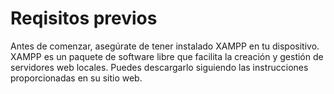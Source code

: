 # Reqisitos previos
Antes de comenzar, asegúrate de tener instalado XAMPP en tu dispositivo. XAMPP es un paquete de software libre que facilita la creación y gestión de servidores web locales. Puedes descargarlo siguiendo las instrucciones proporcionadas en su sitio web.
